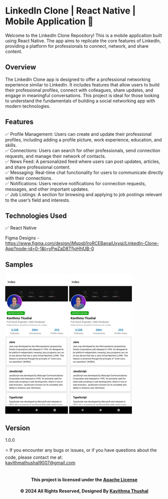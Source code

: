# LinkedIn Clone | React Native | Mobile Application 📱

Welcome to the LinkedIn Clone Repository! This is a mobile application built using React Native. The app aims to replicate the core features of LinkedIn, providing a platform for professionals to connect, network, and share content.

## Overview

The LinkedIn Clone app is designed to offer a professional networking experience similar to LinkedIn. It includes features that allow users to build their professional profiles, connect with colleagues, share updates, and engage in meaningful conversations. This project is ideal for those looking to understand the fundamentals of building a social networking app with modern technologies.

## Features

✅ Profile Management: Users can create and update their professional profiles, including adding a profile picture, work experience, education, and skills.<br/>
✅ Connections: Users can search for other professionals, send connection requests, and manage their network of contacts.<br/>
✅ News Feed: A personalized feed where users can post updates, articles, and share professional content.<br/>
✅ Messaging: Real-time chat functionality for users to communicate directly with their connections.<br/>
✅ Notifications: Users receive notifications for connection requests, messages, and other important updates.<br/>
✅ Job Listings: A section for browsing and applying to job postings relevant to the user’s field and interests.<br/>

## Technologies Used

✅ React Native<br/>

Figma Designs - https://www.figma.com/design/iMspsb1roRCEBanaiUxyqj/LinkedIn-Clone-App?node-id=0-1&t=yPwZaD8TfjoHhfJB-0

## Samples

<div>
  <img src='assets/images/ss/home.png' alt='LinkedIn Home' width='200px'>
  <img src='assets/images/ss/home.png' alt='LinkedIn Home' width='200px'>
</div>

## Version

1.0.0

⭐️ If you encounter any bugs or issues, or if you have questions about the code, please contact me at:<br/>
[kavithmathushal9007@gmail.com](mailto:kavithmathushal9007@gmail.com)<br/><br/>

<div align="center">

#### This project is licensed under the [Apache License](LICENSE)

#### © 2024 All Rights Reserved, Designed By [Kavithma Thushal](https://github.com/Kavithma-Thushal)

</div>
